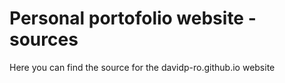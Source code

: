 # Personal portofolio website - sources

Here you can find the source for the davidp-ro.github.io website